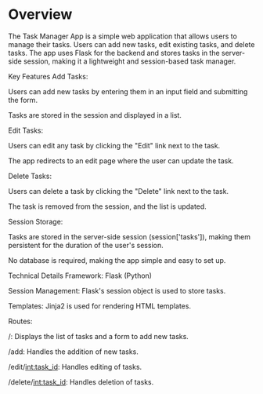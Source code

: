 # Overview
The Task Manager App is a simple web application that allows users to manage their tasks. Users can add new tasks, edit existing tasks, and delete tasks. The app uses Flask for the backend and stores tasks in the server-side session, making it a lightweight and session-based task manager.

Key Features
Add Tasks:

Users can add new tasks by entering them in an input field and submitting the form.

Tasks are stored in the session and displayed in a list.

Edit Tasks:

Users can edit any task by clicking the "Edit" link next to the task.

The app redirects to an edit page where the user can update the task.

Delete Tasks:

Users can delete a task by clicking the "Delete" link next to the task.

The task is removed from the session, and the list is updated.

Session Storage:

Tasks are stored in the server-side session (session['tasks']), making them persistent for the duration of the user's session.

No database is required, making the app simple and easy to set up.

Technical Details
Framework: Flask (Python)

Session Management: Flask's session object is used to store tasks.

Templates: Jinja2 is used for rendering HTML templates.

Routes:

/: Displays the list of tasks and a form to add new tasks.

/add: Handles the addition of new tasks.

/edit/<int:task_id>: Handles editing of tasks.

/delete/<int:task_id>: Handles deletion of tasks.
